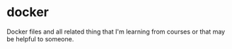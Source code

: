 # docker
Docker files and all related thing that I'm learning from courses or that may be helpful to someone.
